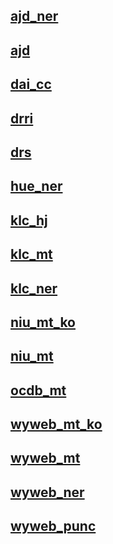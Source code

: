 ## [ajd_ner](./ajd_ner/README.md)

## [ajd](./ajd/README.md)

## [dai_cc](./dai_cc/README.md)

## [drri](./drri/README.md)

## [drs](./drs/README.md)

## [hue_ner](./hue_ner/README.md)

## [klc_hj](./klc_hj/README.md)

## [klc_mt](./klc_mt/README.md)

## [klc_ner](./klc_ner/README.md)

## [niu_mt_ko](./niu_mt_ko/README.md)

## [niu_mt](./niu_mt/README.md)

## [ocdb_mt](./ocdb_mt/README.md)

## [wyweb_mt_ko](./wyweb_mt_ko/README.md)

## [wyweb_mt](./wyweb_mt/README.md)

## [wyweb_ner](./wyweb_ner/README.md)

## [wyweb_punc](./wyweb_punc/README.md)
